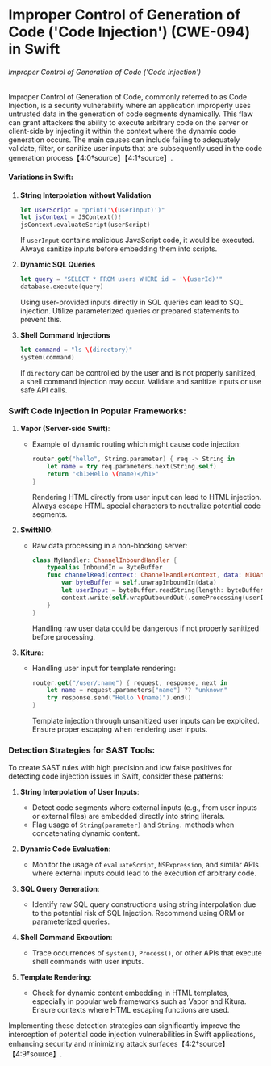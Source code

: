 # Improper Control of Generation of Code ('Code Injection') (CWE-094) in Swift

###### Improper Control of Generation of Code ('Code Injection')

Improper Control of Generation of Code, commonly referred to as Code Injection, is a security vulnerability where an application improperly uses untrusted data in the generation of code segments dynamically. This flaw can grant attackers the ability to execute arbitrary code on the server or client-side by injecting it within the context where the dynamic code generation occurs. The main causes can include failing to adequately validate, filter, or sanitize user inputs that are subsequently used in the code generation process【4:0†source】【4:1†source】.

#### Variations in Swift:
1. **String Interpolation without Validation**
    ```swift
    let userScript = "print('\(userInput)')"
    let jsContext = JSContext()!
    jsContext.evaluateScript(userScript)
    ```
    If `userInput` contains malicious JavaScript code, it would be executed. Always sanitize inputs before embedding them into scripts.

2. **Dynamic SQL Queries**
    ```swift
    let query = "SELECT * FROM users WHERE id = '\(userId)'"
    database.execute(query)
    ```
    Using user-provided inputs directly in SQL queries can lead to SQL injection. Utilize parameterized queries or prepared statements to prevent this.

3. **Shell Command Injections**
    ```swift
    let command = "ls \(directory)"
    system(command)
    ```
    If `directory` can be controlled by the user and is not properly sanitized, a shell command injection may occur. Validate and sanitize inputs or use safe API calls.

### Swift Code Injection in Popular Frameworks:
1. **Vapor (Server-side Swift)**:
    - Example of dynamic routing which might cause code injection:
      ```swift
      router.get("hello", String.parameter) { req -> String in
          let name = try req.parameters.next(String.self)
          return "<h1>Hello \(name)</h1>"
      }
      ```
      Rendering HTML directly from user input can lead to HTML injection. Always escape HTML special characters to neutralize potential code segments.

2. **SwiftNIO**:
    - Raw data processing in a non-blocking server:
      ```swift
      class MyHandler: ChannelInboundHandler {
          typealias InboundIn = ByteBuffer
          func channelRead(context: ChannelHandlerContext, data: NIOAny) {
              var byteBuffer = self.unwrapInboundIn(data)
              let userInput = byteBuffer.readString(length: byteBuffer.readableBytes) ?? ""
              context.write(self.wrapOutboundOut(.someProcessing(userInput)))
          }
      }
      ```
      Handling raw user data could be dangerous if not properly sanitized before processing.

3. **Kitura**:
    - Handling user input for template rendering:
      ```swift
      router.get("/user/:name") { request, response, next in
          let name = request.parameters["name"] ?? "unknown"
          try response.send("Hello \(name)").end()
      }
      ```
      Template injection through unsanitized user inputs can be exploited. Ensure proper escaping when rendering user inputs.

### Detection Strategies for SAST Tools:
To create SAST rules with high precision and low false positives for detecting code injection issues in Swift, consider these patterns:
1. **String Interpolation of User Inputs**:
    - Detect code segments where external inputs (e.g., from user inputs or external files) are embedded directly into string literals.
    - Flag usage of `String(parameter)` and `String.` methods when concatenating dynamic content.

2. **Dynamic Code Evaluation**:
    - Monitor the usage of `evaluateScript`, `NSExpression`, and similar APIs where external inputs could lead to the execution of arbitrary code.
  
3. **SQL Query Generation**:
    - Identify raw SQL query constructions using string interpolation due to the potential risk of SQL Injection. Recommend using ORM or parameterized queries.
  
4. **Shell Command Execution**:
    - Trace occurrences of `system()`, `Process()`, or other APIs that execute shell commands with user inputs.

5. **Template Rendering**:
    - Check for dynamic content embedding in HTML templates, especially in popular web frameworks such as Vapor and Kitura. Ensure contexts where HTML escaping functions are used.

Implementing these detection strategies can significantly improve the interception of potential code injection vulnerabilities in Swift applications, enhancing security and minimizing attack surfaces【4:2†source】【4:9†source】.